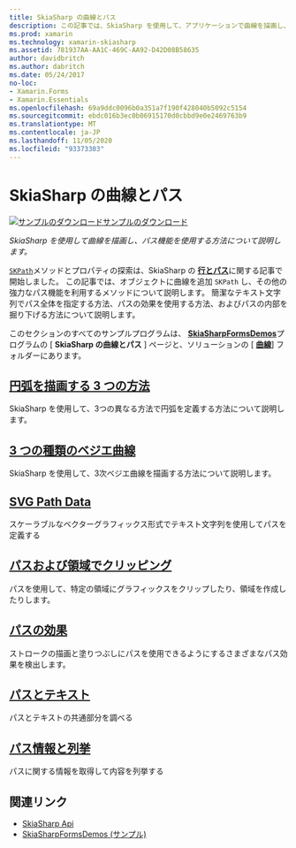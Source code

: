 ```yaml
---
title: SkiaSharp の曲線とパス
description: この記事では、SkiaSharp を使用して、アプリケーションで曲線を描画し、パス機能を使用する方法について説明し、サンプルコードを使用してその方法を Xamarin.Forms 示します。
ms.prod: xamarin
ms.technology: xamarin-skiasharp
ms.assetid: 781937AA-AA1C-469C-AA92-D42D08B58635
author: davidbritch
ms.author: dabritch
ms.date: 05/24/2017
no-loc:
- Xamarin.Forms
- Xamarin.Essentials
ms.openlocfilehash: 69a9ddc0096b0a351a7f190f428040b5092c5154
ms.sourcegitcommit: ebdc016b3ec0b06915170d0cbbd9e0e2469763b9
ms.translationtype: MT
ms.contentlocale: ja-JP
ms.lasthandoff: 11/05/2020
ms.locfileid: "93373303"
---
```

# <a name="skiasharp-curves-and-paths"></a>SkiaSharp の曲線とパス

[![サンプルのダウンロード](~/media/shared/download.png)サンプルのダウンロード](/samples/xamarin/xamarin-forms-samples/skiasharpforms-demos)

_SkiaSharp を使用して曲線を描画し、パス機能を使用する方法について説明します。_

[`SKPath`](xref:SkiaSharp.SKPath)メソッドとプロパティの探索は、SkiaSharp の [**行とパス**](../paths/index.md)に関する記事で開始しました。 この記事では、オブジェクトに曲線を追加 `SKPath` し、その他の強力なパス機能を利用するメソッドについて説明します。 簡潔なテキスト文字列でパス全体を指定する方法、パスの効果を使用する方法、およびパスの内部を掘り下げる方法について説明します。

このセクションのすべてのサンプルプログラムは、 [**SkiaSharpFormsDemos**](/samples/xamarin/xamarin-forms-samples/skiasharpforms-demos)プログラムの [ **SkiaSharp の曲線とパス** ] ページと、ソリューションの [ [**曲線**](https://github.com/xamarin/xamarin-forms-samples/tree/master/SkiaSharpForms/Demos/Demos/SkiaSharpFormsDemos/Curves)] フォルダーにあります。

## <a name="three-ways-to-draw-an-arc"></a>[円弧を描画する 3 つの方法](arcs.md)

SkiaSharp を使用して、3つの異なる方法で円弧を定義する方法について説明します。

## <a name="three-types-of-bzier-curves"></a>[3 つの種類のベジエ曲線](beziers.md)

SkiaSharp を使用して、3次ベジエ曲線を描画する方法について説明します。

## <a name="svg-path-data"></a>[SVG Path Data](path-data.md)

スケーラブルなベクターグラフィックス形式でテキスト文字列を使用してパスを定義する

## <a name="clipping-with-paths-and-regions"></a>[パスおよび領域でクリッピング](clipping.md)

パスを使用して、特定の領域にグラフィックスをクリップしたり、領域を作成したりします。

## <a name="path-effects"></a>[パスの効果](effects.md)

ストロークの描画と塗りつぶしにパスを使用できるようにするさまざまなパス効果を検出します。

## <a name="paths-and-text"></a>[パスとテキスト](text-paths.md)

パスとテキストの共通部分を調べる

## <a name="path-information-and-enumeration"></a>[パス情報と列挙](information.md)

パスに関する情報を取得して内容を列挙する

## <a name="related-links"></a>関連リンク

- [SkiaSharp Api](/dotnet/api/skiasharp)
- [SkiaSharpFormsDemos (サンプル)](/samples/xamarin/xamarin-forms-samples/skiasharpforms-demos)